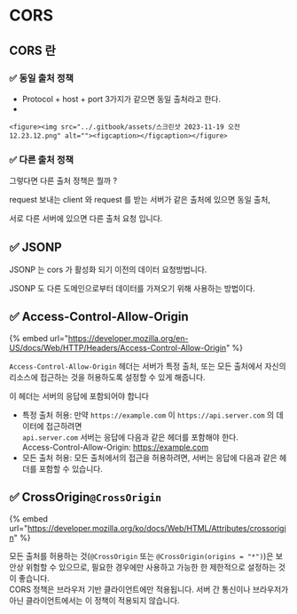 # CORS



## CORS 란



### ✅ 동일 출처 정책

* Protocol + host + port 3가지가 같으면 동일 출처라고 한다.
*

    <figure><img src="../.gitbook/assets/스크린샷 2023-11-19 오전 12.23.12.png" alt=""><figcaption></figcaption></figure>



### ✅ 다른 출처 정책

그렇다면 다른 출처 정책은 뭘까 ?

request 보내는 client 와 request 를 받는 서버가 같은 출처에 있으면 동일  출처,

서로 다른 서버에 있으면 다른 출처 요청 입니다.



## ✅ JSONP

JSONP 는 cors 가 활성화 되기 이전의 데이터 요청방법니다.

JSONP 도 다른 도메인으로부터 데이터를 가져오기 위해 사용하는 방법이다.

## ✅ Access-Control-Allow-Origin

{% embed url="https://developer.mozilla.org/en-US/docs/Web/HTTP/Headers/Access-Control-Allow-Origin" %}

`Access-Control-Allow-Origin` 헤더는 서버가 특정 출처, 또는 모든 출처에서 자신의 리소스에 접근하는 것을 허용하도록 설정할 수 있게 해줍니다.

이 헤더는 서버의 응답에 포함되어야 합니다

* 특정 출처 허용: 만약 `https://example.com` 이 `https://api.server.com` 의 데이터에 접근하려면\
  `api.server.com` 서버는 응답에 다음과 같은 헤더를 포함해야 한다.\
  Access-Control-Allow-Origin: https://example.com
* 모든 출처 허용: 모든 출처에서의 접근을 허용하려면, 서버는 응답에 다음과 같은 헤더를 포함할 수 있습니다.

## ✅ CrossOrigin`@CrossOrigin`&#x20;



{% embed url="https://developer.mozilla.org/ko/docs/Web/HTML/Attributes/crossorigin" %}

모든 출처를 허용하는 것(`@CrossOrigin` 또는 `@CrossOrigin(origins = "*")`)은 보안상 위험할 수 있으므로, 필요한 경우에만 사용하고 가능한 한 제한적으로 설정하는 것이 좋습니다.\
CORS 정책은 브라우저 기반 클라이언트에만 적용됩니다. 서버 간 통신이나 브라우저가 아닌 클라이언트에서는 이 정책이 적용되지 않습니다.

